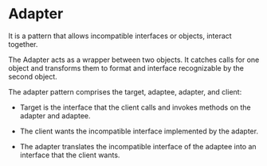 # Adapter

It is a pattern that allows incompatible interfaces or objects, interact together.

The Adapter acts as a wrapper between two objects. It catches calls for one object and transforms them to format and interface recognizable by the second object.

The adapter pattern comprises the target, adaptee, adapter, and client:

- Target is the interface that the client calls and invokes methods on the adapter and adaptee.

- The client wants the incompatible interface implemented by the adapter.

- The adapter translates the incompatible interface of the adaptee into an interface that the client wants.
